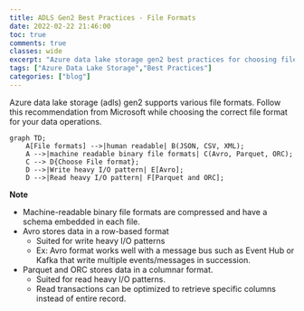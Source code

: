 ```yaml
---
title: ADLS Gen2 Best Practices - File Formats
date: 2022-02-22 21:46:00
toc: true
comments: true
classes: wide
excerpt: "Azure data lake storage gen2 best practices for choosing file formats"
tags: ["Azure Data Lake Storage","Best Practices"]
categories: ["blog"]
---
```


Azure data lake storage (adls) gen2 supports various file formats. Follow this recommendation from Microsoft while choosing the correct file format for your data operations.

```mermaid
graph TD;
    A[File formats] -->|human readable| B(JSON, CSV, XML);
    A -->|machine readable binary file formats| C(Avro, Parquet, ORC);
    C --> D{Choose File format};
    D -->|Write heavy I/O pattern| E[Avro];
    D -->|Read heavy I/O pattern| F[Parquet and ORC];
```

**Note**

* Machine-readable binary file formats are compressed and have a schema embedded in each file.
* Avro stores data in a row-based format
  * Suited for write heavy I/O patterns
  * Ex: Avro format works well with a message bus such as Event Hub or Kafka that write multiple events/messages in succession.
* Parquet and ORC stores data in a columnar format.
  * Suited for read heavy I/O patterns.
  * Read transactions can be optimized to retrieve specific columns instead of entire record.
